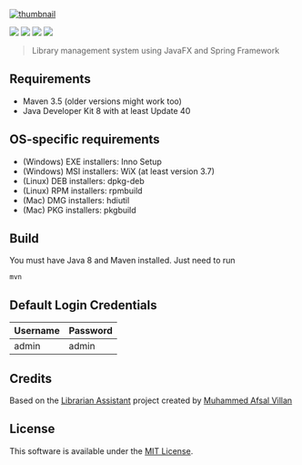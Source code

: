 [![thumbnail](http://i.ytimg.com/vi/cDe8_8SnJbY/hqdefault.jpg)](http://youtu.be/cDe8_8SnJbY)

[![][HitCount img]][HitCount]
[![][CircleCI img]][CircleCI]
[![][gitter img]][gitter]
[![][License img]][License]

> Library management system using JavaFX and Spring Framework


## Requirements

* Maven 3.5 (older versions might work too)
* Java Developer Kit 8 with at least Update 40

## OS-specific requirements

* (Windows) EXE installers: Inno Setup
* (Windows) MSI installers: WiX (at least version 3.7)
* (Linux) DEB installers: dpkg-deb
* (Linux) RPM installers: rpmbuild
* (Mac) DMG installers: hdiutil
* (Mac) PKG installers: pkgbuild

## Build

You must have Java 8 and Maven installed. Just need to run

```
mvn
```

## Default Login Credentials

| Username  | Password |
| ------------- | ------------- |
| admin  | admin  | 

## Credits

Based on the [Librarian Assistant](https://github.com/afsalashyana/Library-Assistant) project 
created by [Muhammed Afsal Villan](https://github.com/afsalashyana)

## License

This software is available under the [MIT License](LICENSE).

[HitCount]:http://hits.dwyl.io/jreyes/Librarian
[HitCount img]:http://hits.dwyl.io/jreyes/Librarian.svg

[CircleCI]:https://circleci.com/gh/jreyes/Librarian/tree/master
[CircleCI img]:https://circleci.com/gh/jreyes/Librarian/tree/master.svg?style=shield

[gitter]:https://gitter.im/jreyes/Lobby?utm_source=badge&utm_medium=badge&utm_campaign=pr-badge&utm_content=badge
[gitter img]:https://badges.gitter.im/jreyes/Lobby.svg

[License]:https://github.com/jreyes/Librarian/blob/master/LICENSE
[License img]:https://img.shields.io/github/license/jreyes/Librarian.svg